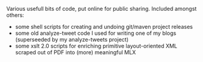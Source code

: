 Various usefull bits of code, put online for public sharing. Included amongst others:

* some shell scripts for creating and undoing git/maven project releases
* some old analyze-tweet code I used for writing one of my blogs (superseeded by my analyze-tweets project)
* some xslt 2.0 scripts for enriching primitive layout-oriented XML scraped out of PDF into (more) meaningful MLX
